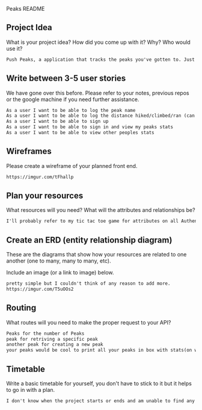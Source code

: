 Peaks README

## Project Idea

What is your project idea?  How did you come up with it? Why? Who would use it?

```md
Push Peaks, a application that tracks the peaks you've gotten to. Just kind of came up in my head I guess, and then kind of used peak series running modo push peaks and made it pushed peaks.  People who push peaks, in Colorado loads of people are wierdly competetive about climbing 14ers and kind of up tight about it, but I think it would be great for logging any summit you get to and keep track of how many, elvetion or time hiked, etc.
```

## Write between 3-5 user stories

We have gone over this before. Please refer to your notes, previous repos or the
google machine if you need further assistance.

```md
As a user I want to be able to log the peak name
As a user I want to be able to log the distance hiked/climbed/ran (can clump as 1 distance traveled in miles)
As a user I want to be able to sign up
As a user I want to be able to sign in and view my peaks stats
As a user I want to be able to view other peoples stats
```

## Wireframes

Please create a wireframe of your planned front end.

```md
https://imgur.com/tFhallp
```

## Plan your resources

What resources will you need? What will the attributes and relationships be?

```md
I'll probably refer to my tic tac toe game for attributes on all Authentication to keep things simple.  For the peak statistics I'll probably group the peak name and stats in a class then use and id for each seperate one so I can manipulate them later.  As well as give all message responses seperate ids where there message prints so I can simply hide and show them when necessary.
```

## Create an ERD (entity relationship diagram)

These are the diagrams that show how your resources are related to one another
(one to many, many to many, etc).

Include an image (or a link to image) below.

```md
pretty simple but I couldn't think of any reason to add more.
https://imgur.com/T5uOOs2
```

## Routing

What routes will you need to make the proper request to your API?

```md
Peaks for the number of Peaks
peak for retriving a specific peak
another peak for creating a new peak
your peaks would be cool to print all your peaks in box with stats(on wire frame) but not sure if its realalstic.
```

## Timetable

Write a basic timetable for yourself, you don't have to stick to it but it
helps to go in with a plan.

```md
I don't know when the project starts or ends and am unable to find any info on that.
```
